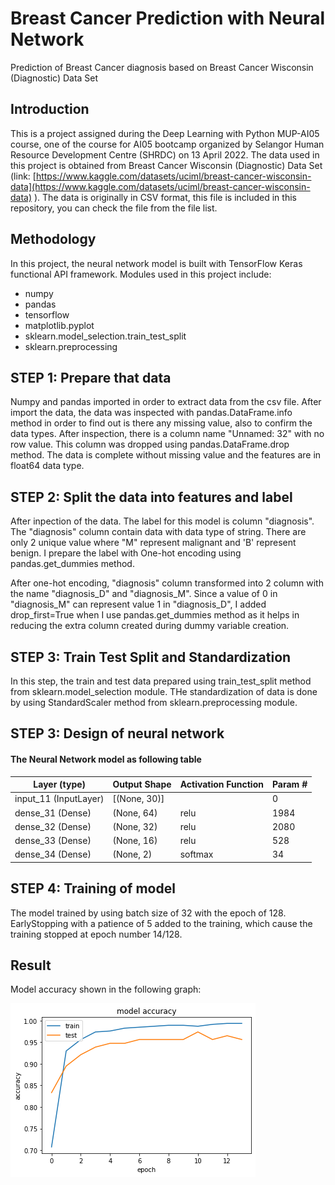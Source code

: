 # Breast Cancer Prediction with Neural Network
Prediction of Breast Cancer diagnosis based on Breast Cancer Wisconsin (Diagnostic) Data Set

## Introduction
This is a project assigned during the Deep Learning with Python MUP-AI05 course, one of the course for AI05 bootcamp organized by Selangor Human Resource Development Centre (SHRDC) on 13 April 2022. The data used in this project is obtained from Breast Cancer Wisconsin (Diagnostic) Data Set (link: [https://www.kaggle.com/datasets/uciml/breast-cancer-wisconsin-data](https://www.kaggle.com/datasets/uciml/breast-cancer-wisconsin-data) ). The data is originally in CSV format, this file is included in this repository, you can check the file from the file list.

## Methodology
In this project, the neural network model is built with TensorFlow Keras functional API framework. Modules used in this project include:
* numpy
* pandas
* tensorflow
* matplotlib.pyplot
* sklearn.model_selection.train_test_split
* sklearn.preprocessing

## STEP 1: Prepare that data
Numpy and pandas imported in order to extract data from the csv file. After import the data, the data was inspected with pandas.DataFrame.info method in order to find out is there any missing value, also to confirm the data types. After inspection, there is a column name "Unnamed: 32" with no row value. This column was dropped using pandas.DataFrame.drop method. The data is complete without missing value and the features are in float64 data type.

## STEP 2: Split the data into features and label
After inpection of the data. The label for this model is column "diagnosis". The "diagnosis" column contain data with data type of string. There are only 2 unique value where "M" represent malignant and 'B' represent benign. I prepare the label with One-hot encoding using pandas.get_dummies method. 

After one-hot encoding, "diagnosis" column transformed into 2 column with the name "diagnosis_D" and "diagnosis_M". Since a value of 0 in "diagnosis_M" can represent value 1 in "diagnosis_D", I added drop_first=True when I use pandas.get_dummies method as it helps in reducing the extra column created during dummy variable creation.

## STEP 3: Train Test Split and Standardization
In this step, the train and test data prepared using train_test_split method from sklearn.model_selection module. THe standardization of data is done by using StandardScaler method from sklearn.preprocessing module.

## STEP 3: Design of neural network
 
#### The Neural Network model as following table
| Layer (type)          | Output Shape | Activation Function | Param # |
|-----------------------|--------------|---------------------|---------|
| input_11 (InputLayer) | [(None, 30)] |                     | 0       |
| dense_31 (Dense)      | (None, 64)   | relu                | 1984    |
| dense_32 (Dense)      | (None, 32)   | relu                | 2080    |
| dense_33 (Dense)      | (None, 16)   | relu                | 528     |
| dense_34 (Dense)      | (None, 2)    | softmax             | 34      |

## STEP 4: Training of model
The model trained by using batch size of 32 with the epoch of 128. EarlyStopping with a patience of 5 added to the training, which cause the training stopped at epoch number 14/128.

## Result
Model accuracy shown in the following graph:

![Model Accuracy!](/modelaccuracy.png "Model Accuracy")
